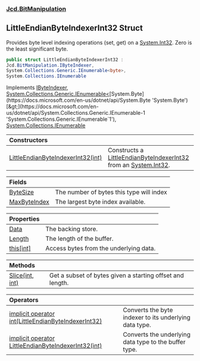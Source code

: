 ### [Jcd.BitManipulation](Jcd.BitManipulation.md 'Jcd.BitManipulation')

## LittleEndianByteIndexerInt32 Struct

Provides byte level indexing operations (set, get) on a [System.Int32](https://docs.microsoft.com/en-us/dotnet/api/System.Int32 'System.Int32'). Zero is the least significant byte.

```csharp
public struct LittleEndianByteIndexerInt32 :
Jcd.BitManipulation.IByteIndexer,
System.Collections.Generic.IEnumerable<byte>,
System.Collections.IEnumerable
```

Implements [IByteIndexer](Jcd.BitManipulation.IByteIndexer.md 'Jcd.BitManipulation.IByteIndexer'), [System.Collections.Generic.IEnumerable&lt;](https://docs.microsoft.com/en-us/dotnet/api/System.Collections.Generic.IEnumerable-1 'System.Collections.Generic.IEnumerable`1')[System.Byte](https://docs.microsoft.com/en-us/dotnet/api/System.Byte 'System.Byte')[&gt;](https://docs.microsoft.com/en-us/dotnet/api/System.Collections.Generic.IEnumerable-1 'System.Collections.Generic.IEnumerable`1'), [System.Collections.IEnumerable](https://docs.microsoft.com/en-us/dotnet/api/System.Collections.IEnumerable 'System.Collections.IEnumerable')

| Constructors | |
| :--- | :--- |
| [LittleEndianByteIndexerInt32(int)](Jcd.BitManipulation.LittleEndianByteIndexerInt32.LittleEndianByteIndexerInt32(int).md 'Jcd.BitManipulation.LittleEndianByteIndexerInt32.LittleEndianByteIndexerInt32(int)') | Constructs a [LittleEndianByteIndexerInt32](Jcd.BitManipulation.LittleEndianByteIndexerInt32.md 'Jcd.BitManipulation.LittleEndianByteIndexerInt32') from an [System.Int32](https://docs.microsoft.com/en-us/dotnet/api/System.Int32 'System.Int32'). |

| Fields | |
| :--- | :--- |
| [ByteSize](Jcd.BitManipulation.LittleEndianByteIndexerInt32.ByteSize.md 'Jcd.BitManipulation.LittleEndianByteIndexerInt32.ByteSize') | The number of bytes this type will index |
| [MaxByteIndex](Jcd.BitManipulation.LittleEndianByteIndexerInt32.MaxByteIndex.md 'Jcd.BitManipulation.LittleEndianByteIndexerInt32.MaxByteIndex') | The largest byte index available. |

| Properties | |
| :--- | :--- |
| [Data](Jcd.BitManipulation.LittleEndianByteIndexerInt32.Data.md 'Jcd.BitManipulation.LittleEndianByteIndexerInt32.Data') | The backing store. |
| [Length](Jcd.BitManipulation.LittleEndianByteIndexerInt32.Length.md 'Jcd.BitManipulation.LittleEndianByteIndexerInt32.Length') | The length of the buffer. |
| [this[int]](Jcd.BitManipulation.LittleEndianByteIndexerInt32.this[int].md 'Jcd.BitManipulation.LittleEndianByteIndexerInt32.this[int]') | Access bytes from the underlying data. |

| Methods | |
| :--- | :--- |
| [Slice(int, int)](Jcd.BitManipulation.LittleEndianByteIndexerInt32.Slice(int,int).md 'Jcd.BitManipulation.LittleEndianByteIndexerInt32.Slice(int, int)') | Get a subset of bytes given a starting offset and length. |

| Operators | |
| :--- | :--- |
| [implicit operator int(LittleEndianByteIndexerInt32)](Jcd.BitManipulation.LittleEndianByteIndexerInt32.op_Implicitint(Jcd.BitManipulation.LittleEndianByteIndexerInt32).md 'Jcd.BitManipulation.LittleEndianByteIndexerInt32.op_Implicit int(Jcd.BitManipulation.LittleEndianByteIndexerInt32)') | Converts the byte indexer to its underlying data type. |
| [implicit operator LittleEndianByteIndexerInt32(int)](Jcd.BitManipulation.LittleEndianByteIndexerInt32.op_ImplicitJcd.BitManipulation.LittleEndianByteIndexerInt32(int).md 'Jcd.BitManipulation.LittleEndianByteIndexerInt32.op_Implicit Jcd.BitManipulation.LittleEndianByteIndexerInt32(int)') | Converts the underlying data type to the buffer type. |
